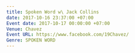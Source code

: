```yaml
---
title: Spoken Word w\ Jack Collins
date: 2017-10-16 23:37:00 +07:00
Event date: 2017-10-17 00:00:00 +07:00
Venue: Chavez
Event URL: https://www.facebook.com/19Chavez/
Genre: SPOKEN WORD
---
```


